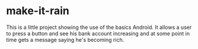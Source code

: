 # make-it-rain
This is a little project showing the use of the basics Android. It allows a user to press a button and see his bank account increasing and at some point in time gets a message saying he's becoming rich.
